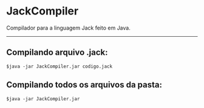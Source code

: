 # JackCompiler
Compilador para a linguagem Jack feito em Java.

---

## Compilando arquivo .jack:

```
$java -jar JackCompiler.jar codigo.jack
```

## Compilando todos os arquivos da pasta:

```
$java -jar JackCompiler.jar
```
